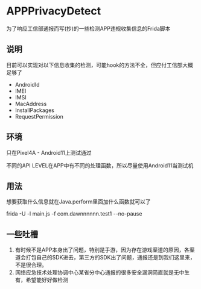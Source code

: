 # APPPrivacyDetect

为了响应工信部通报而写(抄)的一些检测APP违规收集信息的Frida脚本

## 说明

目前可以实现对以下信息收集的检测，可能hook的方法不全，但应付工信部大概足够了

- AndroidId
- IMEI
- IMSI
- MacAddress
- InstallPackages
- RequestPermission


## 环境

只在Pixel4A - Android11上测试通过

不同的API LEVEL在APP中有不同的处理函数，所以尽量使用Android11当测试机


## 用法

想要获取什么信息就在Java.perform里面加什么函数就可以了

frida -U -l main.js -f com.dawnnnnnn.test1 --no-pause


## 一些吐槽

1. 有时候不是APP本身出了问题，特别是手游，因为存在游戏渠道的原因，各渠道会打包自己的SDK进去，第三方的SDK出了问题，通报还是到我们这里来，不是很合理。
2. 网络应急技术处理协调中心某省分中心通报的很多安全漏洞简直就是无中生有，希望能好好做检测
